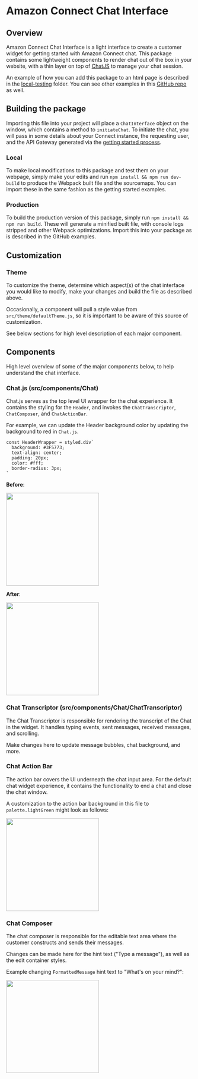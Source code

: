 # Amazon Connect Chat Interface
## Overview
Amazon Connect Chat Interface is a light interface to create a customer widget for getting started with Amazon Connect chat. This package contains
some lightweight components to render chat out of the box in your website, with a thin layer on top of [ChatJS](https://github.com/amazon-connect/amazon-connect-chatjs)
to manage your chat session.

An example of how you can add this package to an html page is described in the [local-testing](local-testing/) folder. You can see other examples in this [GitHub repo](https://github.com/amazon-connect/amazon-connect-chat-ui-examples/tree/master/cloudformationTemplates/startChatContactAPI#prebuilt-chat-widget) as well.

## Building the package

Importing this file into your project will place a `ChatInterface` object on the window, which contains a method to `initiateChat`.
To initiate the chat, you will pass in some details about your Connect instance, the requesting user, and the API Gateway generated 
via the [getting started process](https://github.com/amazon-connect/amazon-connect-chat-ui-examples/tree/master/cloudformationTemplates/startChatContactAPI#prebuilt-chat-widget).

### Local
To make local modifications to this package and test them on your webpage, simply make your edits and run `npm install && npm run dev-build` to produce the
Webpack built file and the sourcemaps. You can import these in the same fashion as the getting started examples.

### Production
To build the production version of this package, simply run `npm install && npm run build`. These will generate a minified built file, with console logs stripped and other Webpack optimizations.
Import this into your package as is described in the GitHub examples.

## Customization
### Theme
To customize the theme, determine which aspect(s) of the chat interface you would like to modify, make your changes and build the file as described above.

Occasionally, a component will pull a style value from `src/theme/defaultTheme.js`, so it is important to be aware of this source of customization.

See below sections for high level description of each major component.

## Components
High level overview of some of the major components below, to help understand the chat interface.

### Chat.js (src/components/Chat)
Chat.js serves as the top level UI wrapper for the chat experience. It contains the styling for the `Header`, and invokes the `ChatTranscriptor`, `ChatComposer`, and `ChatActionBar`. 

For example, we can update the Header background color by updating the background to red in `Chat.js`.
```
const HeaderWrapper = styled.div`
  background: #3F5773;
  text-align: center;
  padding: 20px;
  color: #fff;
  border-radius: 3px;
`
```

**Before**:

<img src="./screenshots/default-blue-header.png" width=250px>

**After**:

<img src="./screenshots/red-header.png" width=250px>

### Chat Transcriptor (src/components/Chat/ChatTranscriptor)
The Chat Transcriptor is responsible for rendering the transcript of the Chat in the widget. It handles typing events, sent messages, received messages, and scrolling.

Make changes here to update message bubbles, chat background, and more.

### Chat Action Bar
The action bar covers the UI underneath the chat input area. For the default chat widget experience, it contains the functionality to end a chat and close the chat window.

A customization to the action bar background in this file to `palette.lightGreen` might look as follows:

<img src="./screenshots/green-action-background.png" width=250px>

### Chat Composer
The chat composer is responsible for the editable text area where the customer constructs and sends their messages. 

Changes can be made here for the hint text ("Type a message"), as well as the edit container styles.

Example changing `FormattedMessage` hint text to "What's on your mind?":

<img src="./screenshots/hint-text-composer.png" width=250px>
